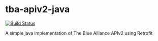 # tba-apiv2-java

[![Build Status](https://travis-ci.org/phil-lopreiato/tba-apiv2-java.svg)](https://travis-ci.org/phil-lopreiato/tba-apiv2-java)

A simple java implementation of The Blue Alliance APIv2 using Retrofit
